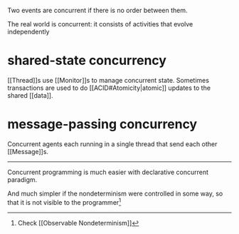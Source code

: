 Two events are concurrent if there is no order between them.

The real world is concurrent: it consists of activities that evolve independently

# shared-state concurrency

[[Thread]]s use [[Monitor]]s to manage concurrent state. Sometimes transactions are used to do [[ACID#Atomicity|atomic]] updates to the shared [[data]].

# message-passing concurrency

Concurrent agents each running in a single thread that send each other [[Message]]s.

---

Concurrent programming is much easier with declarative concurrent paradigm.

And much simpler if the nondeterminism were controlled in some way, so that it is not visible to the programmer[^1]

[^1]: Check [[Observable Nondeterminism]]